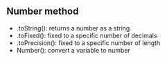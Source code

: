 ## Number method
- .toString(): returns a number as a string
- .toFixed(): fixed to a specific number of decimals
- .toPrecision(): fixed to a specific number of length
- Number(): convert a variable to number
